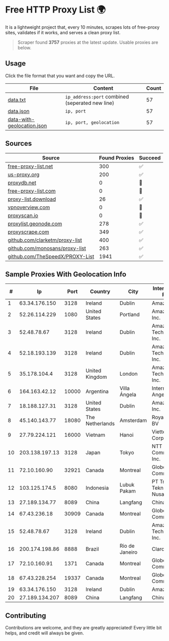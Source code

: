 
# Free HTTP Proxy List 🌍

It is a lightweight project that, every 10 minutes, scrapes lots of free-proxy sites, validates if it works, and serves a clean proxy list.


> Scraper found **3757** proxies at the latest update. Usable proxies are below.

## Usage

Click the file format that you want and copy the URL.


|File|Content|Count|
|----|-------|-----|
|[data.txt](https://raw.githubusercontent.com/themiralay/Proxy-List-World/master/data.txt)|`ip_address:port` combined (seperated new line)|57|
|[data.json](https://raw.githubusercontent.com/themiralay/Proxy-List-World/master/data.json)|`ip, port`|57|
|[data-with-geolocation.json](https://raw.githubusercontent.com/themiralay/Proxy-List-World/master/data-with-geolocation.json)|`ip, port, geolocation`|57|

## Sources

|Source|Found Proxies|Succeed|
|------|-------------|-------|
|[free-proxy-list.net](https://free-proxy-list.net)|300|✅|
|[us-proxy.org](https://www.us-proxy.org)|200|✅|
|[proxydb.net](http://proxydb.net)|0|🚫|
|[free-proxy-list.com](https://free-proxy-list.com/?page=&port=&type%5B%5D=http&type%5B%5D=https&up_time=0&search=Search)|0|🚫|
|[proxy-list.download](https://www.proxy-list.download/HTTP)|26|✅|
|[vpnoverview.com](https://vpnoverview.com/privacy/anonymous-browsing/free-proxy-servers)|0|🚫|
|[proxyscan.io](https://www.proxyscan.io)|0|🚫|
|[proxylist.geonode.com](https://proxylist.geonode.com/api/proxy-list?limit=300&page=1&sort_by=lastChecked&sort_type=desc&protocols=http,https)|278|✅|
|[proxyscrape.com](https://api.proxyscrape.com/v2/?request=displayproxies&protocol=http&timeout=10000&country=all&ssl=all&anonymity=all)|349|✅|
|[github.com/clarketm/proxy-list](https://raw.githubusercontent.com/clarketm/proxy-list/master/proxy-list-raw.txt)|400|✅|
|[github.com/monosans/proxy-list](https://raw.githubusercontent.com/monosans/proxy-list/main/proxies/http.txt)|263|✅|
|[github.com/TheSpeedX/PROXY-List](https://raw.githubusercontent.com/TheSpeedX/PROXY-List/master/http.txt)|1941|✅|


## Sample Proxies With Geolocation Info

|#|Ip|Port|Country|City|Internet Service Provider|
|-|--|----|-------|----|-------------------------|
|1|63.34.176.150|3128|Ireland|Dublin|Amazon.com|
|2|52.26.114.229|1080|United States|Portland|Amazon.com, Inc.|
|3|52.48.78.67|3128|Ireland|Dublin|Amazon Technologies Inc.|
|4|52.18.193.139|3128|Ireland|Dublin|Amazon Technologies Inc.|
|5|35.178.104.4|3128|United Kingdom|London|Amazon Technologies Inc.|
|6|164.163.42.12|10000|Argentina|Villa Ángela|Interret Villa Angela SRL|
|7|18.188.127.31|3128|United States|Dublin|Amazon.com, Inc.|
|8|45.140.143.77|18080|The Netherlands|Amsterdam|RoyaleHosting BV|
|9|27.79.224.121|16000|Vietnam|Hanoi|Viettel Corporation|
|10|203.138.197.13|3128|Japan|Tokyo|NTT PC Communications, Inc.|
|11|72.10.160.90|32921|Canada|Montreal|GloboTech Communications|
|12|103.125.174.5|8080|Indonesia|Lubuk Pakam|PT Trinity Teknologi Nusantara|
|13|27.189.134.77|8089|China|Langfang|Chinanet|
|14|67.43.236.18|30909|Canada|Montreal|GloboTech Communications|
|15|52.48.78.67|3128|Ireland|Dublin|Amazon Technologies Inc.|
|16|200.174.198.86|8888|Brazil|Rio de Janeiro|Claro S.A|
|17|72.10.160.91|1371|Canada|Montreal|GloboTech Communications|
|18|67.43.228.254|19337|Canada|Montreal|GloboTech Communications|
|19|63.34.176.150|3128|Ireland|Dublin|Amazon.com|
|20|27.189.134.207|8089|China|Langfang|Chinanet|



## Contributing

Contributions are welcome, and they are greatly appreciated! Every
little bit helps, and credit will always be given.


